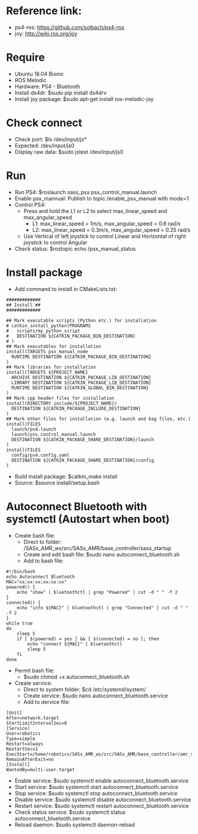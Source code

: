 # Reference link: 
- ps4-ros: https://github.com/solbach/ps4-ros
- joy: http://wiki.ros.org/joy

# Require
- Ubuntu 18.04 Bionic
- ROS Melodic
- Hardware: PS4 - Bluetooth
- Install ds4dr: $sudo pip install ds4drv
- Install joy package: $sudo apt-get install ros-melodic-joy

# Check connect
- Check port: $ls /dev/input/js*
- Expected: /dev/input/js0
- Display raw data: $sudo jstest /dev/input/js0

# Run
- Run PS4: $roslaunch sass_psx psx_control_manual.launch
- Enable psx_mannual: Publish to topic /enable_psx_manual with mode=1
- Control PS4: 
    + Press and hold the L1 or L2 to select max_linear_speed and max_angular_speed
      + L1: max_linear_speed = 1m/s, max_angular_speed = 0.6 rad/s
      + L2: max_linear_speed = 0.3m/s, max_angular_speed = 0.25 rad/s
    + Use Vertical of left joystick to control Linear and Horizontal of right joystick to control Angular
- Check status: $rostopic echo /psx_manual_status

# Install package
- Add command to install in CMakeLists.txt:
```
#############
## Install ##
#############

## Mark executable scripts (Python etc.) for installation
# catkin_install_python(PROGRAMS
#   scripts/my_python_script
#   DESTINATION ${CATKIN_PACKAGE_BIN_DESTINATION}
# )
## Mark executables for installation
install(TARGETS psx_manual_node
  RUNTIME DESTINATION ${CATKIN_PACKAGE_BIN_DESTINATION}
)
## Mark libraries for installation
install(TARGETS ${PROJECT_NAME}
  ARCHIVE DESTINATION ${CATKIN_PACKAGE_LIB_DESTINATION}
  LIBRARY DESTINATION ${CATKIN_PACKAGE_LIB_DESTINATION}
  RUNTIME DESTINATION ${CATKIN_GLOBAL_BIN_DESTINATION}
)
## Mark cpp header files for installation
install(DIRECTORY include/${PROJECT_NAME}/
  DESTINATION ${CATKIN_PACKAGE_INCLUDE_DESTINATION}
)
## Mark other files for installation (e.g. launch and bag files, etc.)
install(FILES
  launch/ps4.launch
  launch/psx_control_manual.launch
  DESTINATION ${CATKIN_PACKAGE_SHARE_DESTINATION}/launch
)
install(FILES
  config/ps4.config.yaml
  DESTINATION ${CATKIN_PACKAGE_SHARE_DESTINATION}/config
)
```
- Build install package: $catkin_make install
- Source: $source install/setup.bash

# Autoconnect Bluetooth with systemctl (Autostart when boot)
- Create bash file:
    + Direct to folder: /SASs_AMR_ws/src/SASs_AMR/base_controller/sass_startup
    + Create and edit bash file: $sudo nano autoconnect_bluetooth.sh
    + Add to bash file: 
```
#!/bin/bash
echo Autoconnect Bluetooth
MAC="xx:xx:xx:xx:xx:xx"
powered() {
    echo "show" | bluetoothctl | grep "Powered" | cut -d " " -f 2
}
connected() {
    echo "info ${MAC}" | bluetoothctl | grep "Connected" | cut -d " " -f 2
}
while true
do
    sleep 5
    if [ $(powered) = yes ] && [ $(connected) = no ]; then
        echo "connect ${MAC}" | bluetoothctl
        sleep 5
    fi
done
```
- Permit bash file:
    + $sudo chmod +x autoconnect_bluetooth.sh
- Create service:
    + Direct to system folder: $cd /etc/systemd/system/
    + Create service: $sudo nano autoconnect_bluetooth.service
    + Add to dervice file:
```
[Unit]
After=network.target
StartLimitIntervalSec=0
[Service]
User=robotics
Type=simple
Restart=always
RestartSec=1
ExecStart=/home/robotics/SASs_AMR_ws/src/SASs_AMR/base_controller/amr_startup/sass_startup/sass_startup/autoconnect_bluetooth.sh
RemainAfterExit=no
[Install]
WantedBy=multi-user.target
```
- Enable service: $sudo systemctl enable autoconnect_bluetooth.service
- Start service: $sudo systemctl start autoconnect_bluetooth.service
- Stop service: $sudo systemctl stop autoconnect_bluetooth.service
- Disable service: $sudo systemctl disable autoconnect_bluetooth.service
- Restart service: $sudo systemctl restart autoconnect_bluetooth.service
- Check status service: $sudo systemctl status autoconnect_bluetooth.service
- Reload daemon: $sudo systemctl daemon-reload
